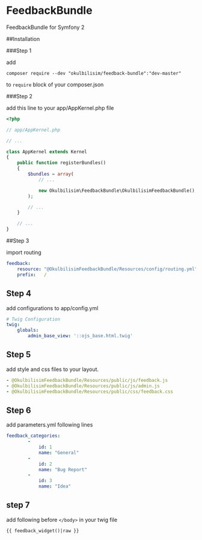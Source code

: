 FeedbackBundle
==============

FeedbackBundle for Symfony 2


##Installation

###Step 1

add
```
composer require --dev "okulbilisim/feedback-bundle":"dev-master"

```

to `require` block of your composer.json

###Step 2

add this line to your app/AppKernel.php file

```php
<?php

// app/AppKernel.php

// ...

class AppKernel extends Kernel
{
    public function registerBundles()
    {
        $bundles = array(
            // ...

            new Okulbilisim\FeedbackBundle\OkulbilisimFeedbackBundle(),
        );

        // ...
    }

    // ...
}
```

##Step 3

import routing 

```yml
feedback:
    resource: "@OkulbilisimFeedbackBundle/Resources/config/routing.yml"
    prefix:   /
```

## Step 4

add configurations to app/config.yml

```yml
# Twig Configuration    
twig:
    globals:
        admin_base_view: '::ojs_base.html.twig'
```

## Step 5

add style and css files to your layout.

```yml
- @OkulbilisimFeedbackBundle/Resources/public/js/feedback.js
- @OkulbilisimFeedbackBundle/Resources/public/js/admin.js
- @OkulbilisimFeedbackBundle/Resources/public/css/feedback.css
```

## Step 6

add parameters.yml following lines
```yml
feedback_categories:
        -
            id: 1
            name: "General"
        -
            id: 2
            name: "Bug Report"
        -
            id: 3
            name: "Idea"
```

## step 7

add following before `</body>` in your twig file
```
{{ feedback_widget()|raw }}
```
